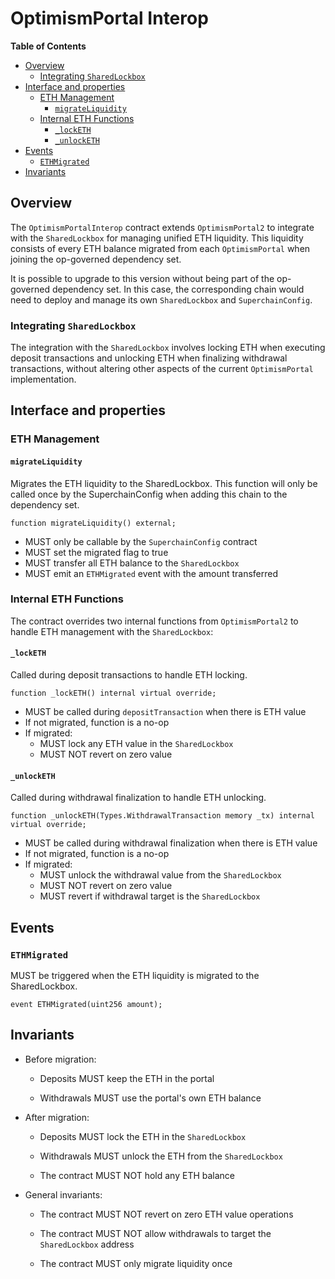 # OptimismPortal Interop

<!-- START doctoc generated TOC please keep comment here to allow auto update -->
<!-- DON'T EDIT THIS SECTION, INSTEAD RE-RUN doctoc TO UPDATE -->
**Table of Contents**

- [Overview](#overview)
  - [Integrating `SharedLockbox`](#integrating-sharedlockbox)
- [Interface and properties](#interface-and-properties)
  - [ETH Management](#eth-management)
    - [`migrateLiquidity`](#migrateliquidity)
  - [Internal ETH Functions](#internal-eth-functions)
    - [`_lockETH`](#_locketh)
    - [`_unlockETH`](#_unlocketh)
- [Events](#events)
  - [`ETHMigrated`](#ethmigrated)
- [Invariants](#invariants)

<!-- END doctoc generated TOC please keep comment here to allow auto update -->

## Overview

The `OptimismPortalInterop` contract extends `OptimismPortal2` to integrate with the `SharedLockbox`
for managing unified ETH liquidity.
This liquidity consists of every ETH balance migrated from each `OptimismPortal` when joining
the op-governed dependency set.

It is possible to upgrade to this version without being part of the op-governed dependency set. In this case,
the corresponding chain would need to deploy and manage its own `SharedLockbox` and `SuperchainConfig`.

### Integrating `SharedLockbox`

The integration with the `SharedLockbox` involves locking ETH when executing deposit transactions and unlocking ETH
when finalizing withdrawal transactions, without altering other aspects of the current `OptimismPortal` implementation.

## Interface and properties

### ETH Management

#### `migrateLiquidity`

Migrates the ETH liquidity to the SharedLockbox. This function will only be called once by the
SuperchainConfig when adding this chain to the dependency set.

```solidity
function migrateLiquidity() external;
```

- MUST only be callable by the `SuperchainConfig` contract
- MUST set the migrated flag to true
- MUST transfer all ETH balance to the `SharedLockbox`
- MUST emit an `ETHMigrated` event with the amount transferred

### Internal ETH Functions

The contract overrides two internal functions from `OptimismPortal2` to handle ETH management with the `SharedLockbox`:

#### `_lockETH`

Called during deposit transactions to handle ETH locking.

```solidity
function _lockETH() internal virtual override;
```

- MUST be called during `depositTransaction` when there is ETH value
- If not migrated, function is a no-op
- If migrated:
  - MUST lock any ETH value in the `SharedLockbox`
  - MUST NOT revert on zero value

#### `_unlockETH`

Called during withdrawal finalization to handle ETH unlocking.

```solidity
function _unlockETH(Types.WithdrawalTransaction memory _tx) internal virtual override;
```

- MUST be called during withdrawal finalization when there is ETH value
- If not migrated, function is a no-op
- If migrated:
  - MUST unlock the withdrawal value from the `SharedLockbox`
  - MUST NOT revert on zero value
  - MUST revert if withdrawal target is the `SharedLockbox`

## Events

### `ETHMigrated`

MUST be triggered when the ETH liquidity is migrated to the SharedLockbox.

```solidity
event ETHMigrated(uint256 amount);
```

## Invariants

- Before migration:

  - Deposits MUST keep the ETH in the portal

  - Withdrawals MUST use the portal's own ETH balance

- After migration:

  - Deposits MUST lock the ETH in the `SharedLockbox`

  - Withdrawals MUST unlock the ETH from the `SharedLockbox`

  - The contract MUST NOT hold any ETH balance

- General invariants:

  - The contract MUST NOT revert on zero ETH value operations

  - The contract MUST NOT allow withdrawals to target the `SharedLockbox` address

  - The contract MUST only migrate liquidity once
